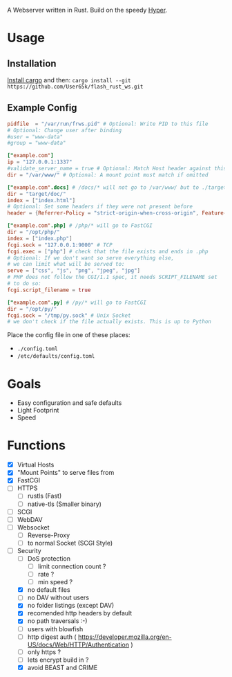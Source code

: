 A Webserver written in Rust.
Build on the speedy [Hyper](https://hyper.rs/).

# Usage

## Installation

[Install cargo](https://www.rust-lang.org/tools/install) and then:
`cargo install --git https://github.com/User65k/flash_rust_ws.git`


## Example Config
```toml
pidfile  = "/var/run/frws.pid" # Optional: Write PID to this file
# Optional: Change user after binding
#user = "www-data"
#group = "www-data"

["example.com"]
ip = "127.0.0.1:1337"
#validate_server_name = true # Optional: Match Host header against this vHost
dir = "/var/www/" # Optional: A mount point must match if omitted

["example.com".docs] # /docs/* will not go to /var/www/ but to ./target/doc/
dir = "target/doc/"
index = ["index.html"]
# Optional: Set some headers if they were not present before
header = {Referrer-Policy = "strict-origin-when-cross-origin", Feature-Policy = "microphone 'none'; geolocation 'none'"}

["example.com".php] # /php/* will go to FastCGI
dir = "/opt/php/"
index = ["index.php"]
fcgi.sock = "127.0.0.1:9000" # TCP
fcgi.exec = ["php"] # check that the file exists and ends in .php
# Optional: If we don't want so serve everything else,
# we can limit what will be served to:
serve = ["css", "js", "png", "jpeg", "jpg"]
# PHP does not follow the CGI/1.1 spec, it needs SCRIPT_FILENAME set
# to do so:
fcgi.script_filename = true

["example.com".py] # /py/* will go to FastCGI
dir = "/opt/py/"
fcgi.sock = "/tmp/py.sock" # Unix Socket
# we don't check if the file actually exists. This is up to Python
```
Place the config file in one of these places:

- `./config.toml`
- `/etc/defaults/config.toml`

# Goals
- Easy configuration and safe defaults
- Light Footprint
- Speed

# Functions
- [x] Virtual Hosts
- [x] "Mount Points" to serve files from
- [x] FastCGI
- [ ] HTTPS
  - [ ] rustls (Fast)
  - [ ] native-tls (Smaller binary)
- [ ] SCGI
- [ ] WebDAV
- [ ] Websocket
  - [ ] Reverse-Proxy
  - [ ] to normal Socket (SCGI Style)
- [ ] Security
  - [ ] DoS protection
    - [ ] limit connection count ?
    - [ ] rate ?
    - [ ] min speed ?
  - [x] no default files
  - [ ] no DAV without users
  - [x] no folder listings (except DAV)
  - [x] recomended http headers by default
  - [x] no path traversals :-)
  - [ ] users with blowfish
  - [ ] http digest auth ( https://developer.mozilla.org/en-US/docs/Web/HTTP/Authentication )
  - [ ] only https ?
  - [ ] lets encrypt build in ?
  - [x] avoid BEAST and CRIME